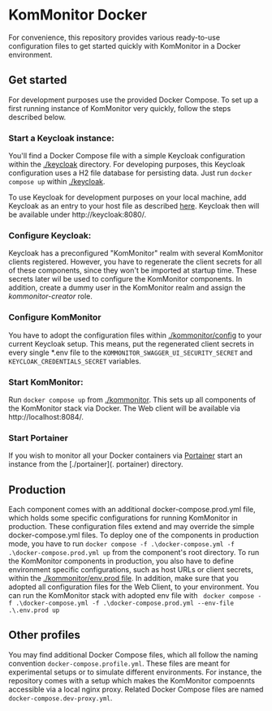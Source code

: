 # KomMonitor Docker

For convenience, this repository provides various ready-to-use configuration files to get started quickly with KomMonitor in a Docker
environment.

## Get started
For development purposes use the provided Docker Compose. To set up a first running instance of KomMonitor very quickly, follow the
steps described below.  
### Start a Keycloak instance:
You'll find a Docker Compose file with a simple Keycloak configuration within the [./keycloak](./keycloak) directory. For developing 
purposes, this Keycloak configuration uses a H2 file database for persisting data. Just run `docker compose up` within
[./keycloak](./keycloak). 

To use Keycloak for development purposes on your local machine, add Keycloak as an entry to your host file as described
[here](./keycloak/addHostEntry.readme). Keycloak then will be available under http://keycloak:8080/.

### Configure Keycloak:
Keycloak has a preconfigured "KomMonitor" realm with several KomMonitor clients registered. However, you have to regenerate the client
secrets for all of these components, since they won't be imported at startup time. These secrets later wil be used to configure the
KomMonitor components. In addition, create a dummy user in the KomMonitor realm and assign the *kommonitor-creator* role.

### Configure KomMonitor
You have to adopt the configuration files within [./kommonitor/config](./kommonitor/config) to your current Keycloak setup. This means,
put the regenerated client secrets in every single *.env file to the `KOMMONITOR_SWAGGER_UI_SECURITY_SECRET` and
`KEYCLOAK_CREDENTIALS_SECRET` variables.

### Start KomMonitor: 
Run `docker compose up` from [./kommonitor](./kommonitor). This sets up all components of the KomMonitor stack via Docker. The Web
client will be available via http://localhost:8084/.

### Start Portainer
If you wish to monitor all your Docker containers via [Portainer](https://www.portainer.io/) start an instance from the [./portainer](.
portainer) directory.

## Production
Each component comes with an additional docker-compose.prod.yml file, which holds some specific configurations for running KomMonitor
in production. These configuration files extend and may override the simple docker-compose.yml files. To deploy one of the components in
production mode, you have to run `docker compose -f .\docker-compose.yml -f .\docker-compose.prod.yml up` from the component's root directory.
To run the KomMonitor components in production, you also have to define environment specific configurations, such as host URLs or client
secrets, within the [./kommonitor/env.prod file](./kommonitor/env.prod). In addition, make sure that you adopted all configuration files for
the Web Client, to your environment. You can run the KomMonitor stack with adopted env file with
 ` docker compose -f .\docker-compose.yml -f .\docker-compose.prod.yml --env-file .\.env.prod up`

 ## Other profiles
 You may find additional Docker Compose files, which all follow the naming convention `docker-compose.profile.yml`. These files are meant for
 experimental setups or to simulate different environments. For instance, the repository comes with a setup which makes the KomMonitor compoennts accessible via a local nginx proxy. Related Docker Compose files are named `docker-compose.dev-proxy.yml`.